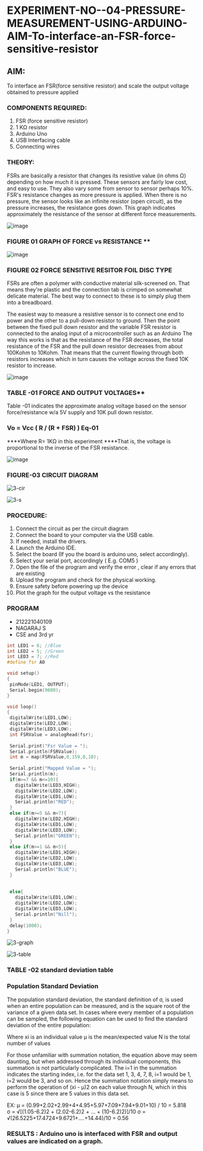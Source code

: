 # EXPERIMENT-NO--04-PRESSURE-MEASUREMENT-USING-ARDUINO-AIM-To-interface-an-FSR-force-sensitive-resistor


## AIM: 
To interface an FSR(force sensitive resistor) and scale the output voltage obtained to pressure applied 
 
### COMPONENTS REQUIRED:
1.	FSR  (force sensitive resistor)
2.	1 KΩ resistor 
3.	Arduino Uno 
4.	USB Interfacing cable 
5.	Connecting wires 


### THEORY: 
FSRs are basically a resistor that changes its resistive value (in ohms Ω) depending on how much it is pressed. These sensors are fairly low cost, and easy to use. They also vary some from sensor to sensor perhaps 10%. FSR's resistance changes as more pressure is applied. When there is no pressure, the sensor looks like an infinite resistor (open circuit), as the pressure increases, the resistance goes down. This graph indicates approximately the resistance of the sensor at different force measurements.
 

![image](https://user-images.githubusercontent.com/36288975/163532939-d6888ae1-4068-4d83-86a7-fc4c32d5179e.png)

### FIGURE 01 GRAPH OF FORCE vs RESISTANCE **




![image](https://user-images.githubusercontent.com/36288975/163532957-82d57567-a1c3-48c5-8a87-7ea66d6fca49.png)




### FIGURE 02 FORCE SENSITIVE RESITOR FOIL DISC TYPE  

FSRs are often a polymer with conductive material silk-screened on. That means they're plastic and the connection tab is crimped on somewhat delicate material. The best way to connect to these is to simply plug them into a breadboard.

The easiest way to measure a resistive sensor is to connect one end to power and the other to a pull-down resistor to ground. Then the point between the fixed pull down resistor and the variable FSR resistor is connected to the analog input of a microcontroller such as an Arduino The way this works is that as the resistance of the FSR decreases, the total resistance of the FSR and the pull down resistor decreases from about 100Kohm to 10Kohm. That means that the current flowing through both resistors increases which in turn causes the voltage across the fixed 10K resistor to increase.

 ![image](https://user-images.githubusercontent.com/36288975/163532972-2b909551-12c9-485d-adb1-d1e988d557bd.png)

### TABLE -01 FORCE AND OUTPUT VOLTAGES**
	
  Table -01 indicates the approximate analog voltage based on the sensor force/resistance w/a 5V supply and 10K pull down resistor.

### Vo = Vcc ( R / (R + FSR) )								Eq-01

****Where R= 1KΩ in this experiment 
****That is, the voltage is proportional to the inverse of the FSR resistance.










![image](https://user-images.githubusercontent.com/36288975/163532979-a2a5cb5c-f495-442c-843e-bebb82737a35.png)



### FIGURE-03 CIRCUIT DIAGRAM
![3-cir](https://github.com/nagaraj6618/EXPERIMENT-NO--04-PRESSURE-MEASUREMENT-USING-ARDUINO-AIM-To-interface-an-FSR-force-sensitive-resist/assets/127173574/aeff289e-9a50-4b24-b955-58e4cc1ac955)

![3-s](https://github.com/nagaraj6618/EXPERIMENT-NO--04-PRESSURE-MEASUREMENT-USING-ARDUINO-AIM-To-interface-an-FSR-force-sensitive-resist/assets/127173574/41ddac80-c4ed-4d71-8241-ad015ec35ba2)



### PROCEDURE:
1.	Connect the circuit as per the circuit diagram 
2.	Connect the board to your computer via the USB cable.
3.	If needed, install the drivers.
4.	Launch the Arduino IDE.
5.	Select the board (If you the board is arduino uno, select accordingly).
6.	Select your serial port, accordingly ( E.g. COM5 )
7.	Open the file of the program  and verify the error , clear if any errors that are existing 
8.	Upload the program and check for the physical working. 
9.	Ensure safety before powering up the device 
10.	Plot the graph for the output voltage vs the resistance 


### PROGRAM 
 * 212221040109 
 * NAGARAJ S
 * CSE and 3rd yr 
 ```ino
int LED1 = 6; //Blue
int LED2 = 5; //Green
int LED3 = 7; //Red
#define fsr A0

void setup()
{
  pinMode(LED1, OUTPUT);
  Serial.begin(9600);
}

void loop()
{
  digitalWrite(LED1,LOW);
  digitalWrite(LED2,LOW);
  digitalWrite(LED3,LOW);
  int FSRValue = analogRead(fsr);
  
  Serial.print("Fsr Value = ");
  Serial.println(FSRValue);
  int m = map(FSRValue,0,159,0,10);
  
  Serial.print("Mapped Value = ");
  Serial.println(m);
  if(m>=7 && m<=10){
    digitalWrite(LED3,HIGH);
    digitalWrite(LED2,LOW);
    digitalWrite(LED1,LOW);
    Serial.println("RED");
  }
  else if(m>=5 && m<7){
  	digitalWrite(LED2,HIGH);
    digitalWrite(LED1,LOW);
    digitalWrite(LED3,LOW);
    Serial.println("GREEN");
  }
  else if(m>=1 && m<5){
  	digitalWrite(LED1,HIGH);
    digitalWrite(LED2,LOW);
    digitalWrite(LED3,LOW);
    Serial.println("BLUE");
  }
  
  
  else{
  	digitalWrite(LED1,LOW);
    digitalWrite(LED2,LOW);
    digitalWrite(LED3,LOW);
    Serial.println("Nill");
  }
  delay(1000);
}

```
 ![3-graph](https://github.com/nagaraj6618/EXPERIMENT-NO--04-PRESSURE-MEASUREMENT-USING-ARDUINO-AIM-To-interface-an-FSR-force-sensitive-resist/assets/127173574/f6cfd62d-3617-4445-b16d-37b1d9a4f06b)

 

![3-table](https://github.com/nagaraj6618/EXPERIMENT-NO--04-PRESSURE-MEASUREMENT-USING-ARDUINO-AIM-To-interface-an-FSR-force-sensitive-resist/assets/127173574/aed81847-4653-4668-9cee-7e864f977049)

### TABLE -02 standard deviation table 
### Population Standard Deviation
The population standard deviation, the standard definition of σ, is used when an entire population can be measured, and is the square root of the variance of a given data set. In cases where every member of a population can be sampled, the following equation can be used to find the standard deviation of the entire population:



Where
xi is an individual value
μ is the mean/expected value
N is the total number of values

For those unfamiliar with summation notation, the equation above may seem daunting, but when addressed through its individual components, this summation is not particularly complicated. The i=1 in the summation indicates the starting index, i.e. for the data set 1, 3, 4, 7, 8, i=1 would be 1, i=2 would be 3, and so on. Hence the summation notation simply means to perform the operation of (xi - μ)2 on each value through N, which in this case is 5 since there are 5 values in this data set.

EX:           μ = (0.99+2.02+2.99+4+4.95+5.97+7.09+7.94+9.01+10) / 10 = 5.818     
σ = √[(1.05-6.2)2 + (2.02-6.2)2 + ... + (10-6.2)2)]/10 
σ = √(26.5225+17.4724+9.6721+....+14.44)/10 = 0.56















### RESULTS : Arduino uno is interfaced with FSR and output values are indicated on a graph.
